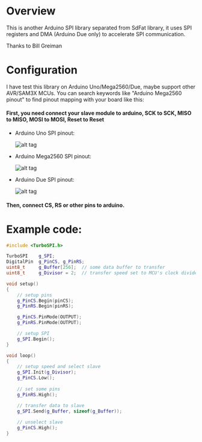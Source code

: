# Overview
This is another Arduino SPI library separated from SdFat library, it uses SPI registers and DMA (Arduino Due only) to accelerate SPI communication.

Thanks to Bill Greiman

# Configuration
I have test this library on Arduino Uno/Mega2560/Due, maybe support other AVR/SAM3X MCUs.
You can search keywords like "Arduino Mega2560 pinout" to find pinout mapping with your board like this:

#### First, you need connect your slave module to arduino, SCK to SCK, MISO to MISO, MOSI to MOSI, Reset to Reset

 * Arduino Uno SPI pinout:

	![alt tag](https://github.com/anydream/TurboSPI/raw/master/SPIpinout/uno.jpg)

 * Arduino Mega2560 SPI pinout:

	![alt tag](https://github.com/anydream/TurboSPI/raw/master/SPIpinout/mega2560.jpg)

 * Arduino Due SPI pinout:

	![alt tag](https://github.com/anydream/TurboSPI/raw/master/SPIpinout/due.jpg)

#### Then, connect CS, RS or other pins to arduino.

# Example code:
```cpp
#include <TurboSPI.h>

TurboSPI	g_SPI;
DigitalPin	g_PinCS, g_PinRS;
uint8_t		g_Buffer[256];	// some data buffer to transfer
uint8_t		g_Divisor = 2;	// transfer speed set to MCU's clock divide by 2

void setup()
{
	// setup pins
	g_PinCS.Begin(pinCS);
	g_PinRS.Begin(pinRS);

	g_PinCS.PinMode(OUTPUT);
	g_PinRS.PinMode(OUTPUT);

	// setup SPI
	g_SPI.Begin();
}

void loop()
{
	// setup speed and select slave
	g_SPI.Init(g_Divisor);
	g_PinCS.Low();
	
	// set some pins
	g_PinRS.High();

	// transfer data to slave
	g_SPI.Send(g_Buffer, sizeof(g_Buffer));
	
	// unselect slave
	g_PinCS.High();
}
```